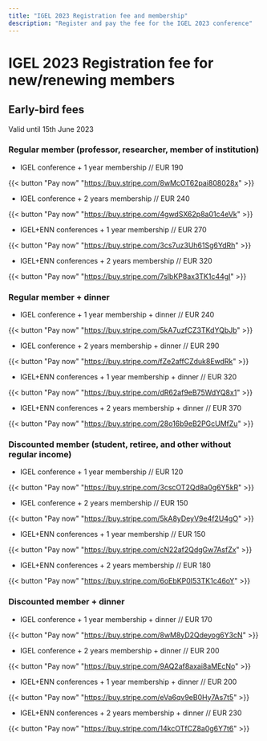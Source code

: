 ```yaml
---
title: "IGEL 2023 Registration fee and membership"
description: "Register and pay the fee for the IGEL 2023 conference"
---
```

# IGEL 2023 Registration fee **for new/renewing members**

## **Early-bird** fees 
Valid until 15th June 2023

### Regular member (professor, researcher, member of institution)
 
- IGEL conference + 1 year membership // EUR 190

{{< button "Pay now" "https://buy.stripe.com/8wMcOT62pai808028x" >}}

- IGEL conference + 2 years membership // EUR 240

{{< button "Pay now" "https://buy.stripe.com/4gwdSX62p8a01c4eVk" >}}

- IGEL+ENN conferences + 1 year membership // EUR 270

{{< button "Pay now" "https://buy.stripe.com/3cs7uz3Uh61Sg6YdRh" >}}

- IGEL+ENN conferences + 2 years membership // EUR 320

{{< button "Pay now" "https://buy.stripe.com/7sIbKP8ax3TK1c44gI" >}}

### Regular member + dinner
 
- IGEL conference + 1 year membership + dinner // EUR 240

{{< button "Pay now" "https://buy.stripe.com/5kA7uzfCZ3TKdYQbJb" >}}

- IGEL conference + 2 years membership + dinner // EUR 290

{{< button "Pay now" "https://buy.stripe.com/fZe2affCZduk8EwdRk" >}}

- IGEL+ENN conferences + 1 year membership + dinner // EUR 320

{{< button "Pay now" "https://buy.stripe.com/dR62af9eB75WdYQ8x1" >}}

- IGEL+ENN conferences + 2 years membership + dinner // EUR 370

{{< button "Pay now" "https://buy.stripe.com/28o16b9eB2PGcUMfZu" >}}


### Discounted member (student, retiree, and other without regular income)

- IGEL conference + 1 year membership // EUR 120

{{< button "Pay now" "https://buy.stripe.com/3cscOT2Qd8a0g6Y5kR" >}}

- IGEL conference + 2 years membership // EUR 150

{{< button "Pay now" "https://buy.stripe.com/5kA8yDeyV9e4f2U4gO" >}}

- IGEL+ENN conferences + 1 year membership // EUR 150

{{< button "Pay now" "https://buy.stripe.com/cN22af2QdgGw7AsfZx" >}}

- IGEL+ENN conferences + 2 years membership // EUR 180

{{< button "Pay now" "https://buy.stripe.com/6oEbKP0I53TK1c46oY" >}}

### Discounted member + dinner
 
- IGEL conference + 1 year membership + dinner // EUR 170

{{< button "Pay now" "https://buy.stripe.com/8wM8yD2Qdeyog6Y3cN" >}}

- IGEL conference + 2 years membership + dinner // EUR 200

{{< button "Pay now" "https://buy.stripe.com/9AQ2af8axai8aMEcNo" >}}

- IGEL+ENN conferences + 1 year membership + dinner // EUR 200

{{< button "Pay now" "https://buy.stripe.com/eVa6qv9eB0Hy7As7t5" >}}

- IGEL+ENN conferences + 2 years membership + dinner // EUR 230

{{< button "Pay now" "https://buy.stripe.com/14kcOTfCZ8a0g6Y7t6" >}}